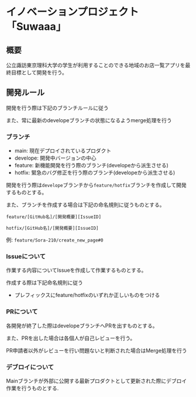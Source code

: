 # イノベーションプロジェクト「Suwaaa」
## 概要
公立諏訪東京理科大学の学生が利用することのできる地域のお店一覧アプリを最終目標として開発を行う。

## 開発ルール
開発を行う際は下記のブランチルールに従う

また、常に最新のdevelopeブランチの状態になるようmerge処理を行う
### ブランチ
- main: 現在デプロイされているプロダクト
- develope: 開発中バージョンの中心
- feature: 新機能開発を行う際のブランチ(developeから派生させる)
- hotfix: 緊急のバグ修正を行う際のブランチ(developeから派生させる)

開発を行う際は`develope`ブランチから`feature/hotfix`ブランチを作成して開発するものとする。

また、ブランチを作成する場合は下記の命名規則に従うものとする。

`feature/[GitHub名]/[開発概要][IssueID]`

`hotfix/[GitHub名]/[開発概要][IssueID]`

例: `feature/Sora-210/create_new_page#0`

### Issueについて
作業する内容についてIssueを作成して作業するものとする。

作成する際は下記命名規則に従う
- プレフィックスにfeature/hotfixのいずれか正しいものをつける

### PRについて
各開発が終了した際はdevelopeブランチへPRを出すものとする。

また、PRを出した場合は各個人が自己レビューを行う。

PR申請者以外がレビューを行い問題ないと判断された場合はMerge処理を行う

### デブロイについて
Mainブランチが外部に公開する最新プロダクトとして更新された際にデブロイ作業を行うものとする.
